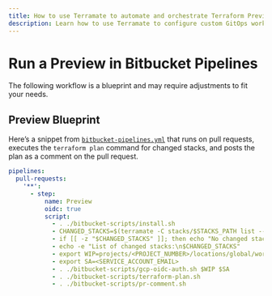 ```yaml
---
title: How to use Terramate to automate and orchestrate Terraform Previews in Bitbucket Pipelines
description: Learn how to use Terramate to configure custom GitOps workflows to automate and orchestrate Terraform and OpenTofu Previews in Bitbucket Pipelines.
---
```


# Run a Preview in Bitbucket Pipelines

The following workflow is a blueprint and may require adjustments to fit your needs.

## Preview Blueprint

Here’s a snippet from [`bitbucket-pipelines.yml`](./index.md#main-pipelines-file) that runs on pull requests, executes the `terraform plan` command for changed stacks, and posts the plan as a comment on the pull request.

```yaml
pipelines:
  pull-requests:
    '**':
      - step:
          name: Preview
          oidc: true
          script:
            - . ./bitbucket-scripts/install.sh
            - CHANGED_STACKS=$(terramate -C stacks/$STACKS_PATH list --changed)
            - if [[ -z "$CHANGED_STACKS" ]]; then echo "No changed stacks. Exiting."; exit 0; fi
            - echo -e "List of changed stacks:\n$CHANGED_STACKS"
            - export WIP=projects/<PROJECT_NUMBER>/locations/global/workloadIdentityPools/<WIP_NAME>/providers/<WIPP_NAME>
            - export SA=<SERVICE_ACCOUNT_EMAIL>
            - . ./bitbucket-scripts/gcp-oidc-auth.sh $WIP $SA
            - . ./bitbucket-scripts/terraform-plan.sh
            - . ./bitbucket-scripts/pr-comment.sh
```
